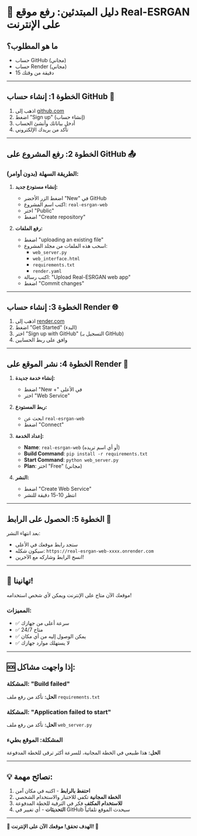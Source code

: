 # 🚀 دليل المبتدئين: رفع موقع Real-ESRGAN على الإنترنت

## ما هو المطلوب؟
- حساب GitHub (مجاني)
- حساب Render (مجاني)
- 15 دقيقة من وقتك

---

## الخطوة 1: إنشاء حساب GitHub 📁

1. اذهب إلى [github.com](https://github.com)
2. اضغط "Sign up" (إنشاء حساب)
3. أدخل بياناتك وأنشئ الحساب
4. تأكد من بريدك الإلكتروني

---

## الخطوة 2: رفع المشروع على GitHub 📤

### الطريقة السهلة (بدون أوامر):

1. **إنشاء مستودع جديد:**
   - اضغط الزر الأخضر "New" في GitHub
   - اكتب اسم المشروع: `real-esrgan-web`
   - اختر "Public"
   - اضغط "Create repository"

2. **رفع الملفات:**
   - اضغط "uploading an existing file"
   - اسحب هذه الملفات من مجلد المشروع:
     - `web_server.py`
     - `web_interface.html`
     - `requirements.txt`
     - `render.yaml`
   - اكتب رسالة: "Upload Real-ESRGAN web app"
   - اضغط "Commit changes"

---

## الخطوة 3: إنشاء حساب Render 🌐

1. اذهب إلى [render.com](https://render.com)
2. اضغط "Get Started" (البدء)
3. اختر "Sign up with GitHub" (التسجيل بـ GitHub)
4. وافق على ربط الحسابين

---

## الخطوة 4: نشر الموقع على Render 🚀

1. **إنشاء خدمة جديدة:**
   - اضغط "New +" في الأعلى
   - اختر "Web Service"

2. **ربط المستودع:**
   - ابحث عن `real-esrgan-web`
   - اضغط "Connect"

3. **إعداد الخدمة:**
   - **Name**: `real-esrgan-web` (أو أي اسم تريده)
   - **Build Command**: `pip install -r requirements.txt`
   - **Start Command**: `python web_server.py`
   - **Plan**: اختر "Free" (مجاني)

4. **النشر:**
   - اضغط "Create Web Service"
   - انتظر 10-15 دقيقة للنشر

---

## الخطوة 5: الحصول على الرابط 🔗

بعد انتهاء النشر:
- ستجد رابط موقعك في الأعلى
- سيكون شكله: `https://real-esrgan-web-xxxx.onrender.com`
- انسخ الرابط وشاركه مع الآخرين!

---

## 🎉 تهانينا!

موقعك الآن متاح على الإنترنت ويمكن لأي شخص استخدامه!

### المميزات:
- ✅ سرعة أعلى من جهازك
- ✅ متاح 24/7
- ✅ يمكن الوصول إليه من أي مكان
- ✅ لا يستهلك موارد جهازك

---

## 🆘 إذا واجهت مشاكل:

### المشكلة: "Build failed"
**الحل:** تأكد من رفع ملف `requirements.txt`

### المشكلة: "Application failed to start"
**الحل:** تأكد من رفع ملف `web_server.py`

### المشكلة: الموقع بطيء
**الحل:** هذا طبيعي في الخطة المجانية، للسرعة أكثر ترقى للخطة المدفوعة

---

## 💡 نصائح مهمة:

1. **احتفظ بالرابط** - اكتبه في مكان آمن
2. **الخطة المجانية** تكفي للاختبار والاستخدام الشخصي
3. **للاستخدام المكثف** فكر في الترقية للخطة المدفوعة
4. **التحديثات** - أي تغيير في GitHub سيحدث الموقع تلقائياً

---

**🎯 الهدف تحقق! موقعك الآن على الإنترنت! 🎯**
